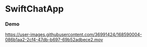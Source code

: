 # SwiftChatApp

### Demo

https://user-images.githubusercontent.com/36991424/168590004-086b1aa2-2cf4-47db-b697-69b52adbece2.mov

